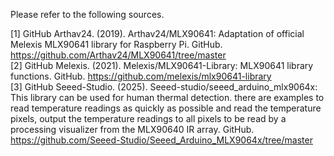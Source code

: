 Please refer to the following sources.

[1] GitHub Arthav24. (2019). Arthav24/MLX90641: Adaptation of official Melexis MLX90641 library for Raspberry Pi. GitHub. https://github.com/Arthav24/MLX90641/tree/master  
[2] GitHub Melexis. (2021). Melexis/MLX90641-Library: MLX90641 library functions. GitHub. https://github.com/melexis/mlx90641-library  
[3] GitHub Seeed-Studio. (2025). Seeed-studio/seeed_arduino_mlx9064x: This library can be used for human thermal detection. there are examples to read temperature readings as quickly as possible and read the temperature pixels, output the temperature readings to all pixels to be read by a processing visualizer from the MLX90640 IR array. GitHub. https://github.com/Seeed-Studio/Seeed_Arduino_MLX9064x/tree/master  
